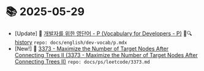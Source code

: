 # 📚 2025-05-29
- [Update] 📙 [개발자를 위한 영단어 - P (Vocabulary for Developers - P)](https://til.qriosity.dev/featured/english/dev-vocab/p) 📃🔍 [history](https://github.com/Queue-ri/TIL/commits/main/docs/english/dev-vocab/p.mdx?since=2025-05-29T00:00:00Z&until=2025-05-29T23:59:59Z) `repo: docs/english/dev-vocab/p.mdx`
- [New!] 📗 [3373 - Maximize the Number of Target Nodes After Connecting Trees II (3373 - Maximize the Number of Target Nodes After Connecting Trees II)](https://til.qriosity.dev/featured/ps/leetcode/3373) `repo: docs/ps/leetcode/3373.md`
